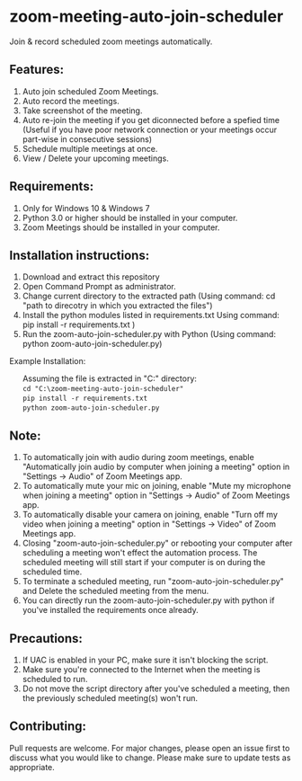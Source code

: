# zoom-meeting-auto-join-scheduler

Join & record scheduled zoom meetings automatically.

## Features:
  1. Auto join scheduled Zoom Meetings.
  2. Auto record the meetings.
  3. Take screenshot of the meeting.
  4. Auto re-join the meeting if you get diconnected before a spefied time (Useful if you have poor network connection or your meetings occur part-wise in consecutive sessions) 
  5. Schedule multiple meetings at once.
  6. View / Delete your upcoming meetings.

## Requirements:
  1. Only for Windows 10 & Windows 7
  2. Python 3.0 or higher should be installed in your computer.
  3. Zoom Meetings should be installed in your computer.

## Installation instructions:
  1. Download and extract this repository
  2. Open Command Prompt as administrator.
  3. Change current directory to the extracted path (Using command: cd "path to direcotry in which you extracted the files")
  4. Install the python modules listed in requirements.txt Using command: pip install -r requirements.txt )
  5. Run the zoom-auto-join-scheduler.py with Python (Using command: python zoom-auto-join-scheduler.py)
  
  Example Installation:  
  
&nbsp;&nbsp;&nbsp;&nbsp;&nbsp;&nbsp;Assuming the file is extracted in "C:\" directory:  
&nbsp;&nbsp;&nbsp;&nbsp;&nbsp;&nbsp;```cd "C:\zoom-meeting-auto-join-scheduler"```  
&nbsp;&nbsp;&nbsp;&nbsp;&nbsp;&nbsp;```pip install -r requirements.txt```  
&nbsp;&nbsp;&nbsp;&nbsp;&nbsp;&nbsp;```python zoom-auto-join-scheduler.py```  
  
## Note:
  1. To automatically join with audio during zoom meetings, enable "Automatically join audio by computer when joining a meeting" option in "Settings -> Audio" of Zoom Meetings app.
  2. To automatically mute your mic on joining, enable "Mute my microphone when joining a meeting" option in "Settings -> Audio" of Zoom Meetings app.
  3. To automatically disable your camera on joining, enable "Turn off my video when joining a meeting" option in  "Settings -> Video" of Zoom Meetings app.
  4. Closing "zoom-auto-join-scheduler.py" or rebooting your computer after scheduling a meeting won't effect the automation process. The scheduled meeting will still start if your computer is on during the scheduled time.
  5. To terminate a scheduled meeting, run "zoom-auto-join-scheduler.py" and Delete the scheduled meeting from the menu.
  6. You can directly run the zoom-auto-join-scheduler.py with python if you've installed the requirements once already.
  
## Precautions: 
  1. If UAC is enabled in your PC, make sure it isn't blocking the script.
  2. Make sure you're connected to the Internet when the meeting is scheduled to run.
  3. Do not move the script directory after you've scheduled a meeting, then the previously scheduled meeting(s) won't run. 
  
## Contributing:
  Pull requests are welcome. For major changes, please open an issue first to discuss what you would like to change.
  Please make sure to update tests as appropriate.
